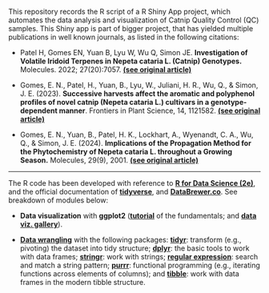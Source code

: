 This repository records the R script of a R Shiny App project, which automates the data analysis and visualization of Catnip Quality Control (QC) samples. 
This Shiny app is part of bigger project, that has yielded multiple publications in well known journals, as listed in the following citations:


- Patel H, Gomes EN, Yuan B, Lyu W, Wu Q, Simon JE. **Investigation of Volatile Iridoid Terpenes in Nepeta cataria L. (Catnip) Genotypes.** Molecules. 2022; 27(20):7057. [**(see original article)**](https://www.mdpi.com/1420-3049/27/20/7057)

- Gomes, E. N., Patel, H., Yuan, B., Lyu, W., Juliani, H. R., Wu, Q., & Simon, J. E. (2023). **Successive harvests affect the aromatic and polyphenol profiles of novel catnip (Nepeta cataria L.) cultivars in a genotype-dependent manner**. Frontiers in Plant Science, 14, 1121582. [**(see original article)**](https://www.frontiersin.org/journals/plant-science/articles/10.3389/fpls.2023.1121582/full)

- Gomes, E. N., Yuan, B., Patel, H. K., Lockhart, A., Wyenandt, C. A., Wu, Q., & Simon, J. E. (2024). **Implications of the Propagation Method for the Phytochemistry of Nepeta cataria L. throughout a Growing Season.** Molecules, 29(9), 2001. [**(see original article)**](https://www.mdpi.com/1420-3049/29/9/2001)

------

The R code has been developed with reference to [**R for Data Science (2e)**](https://r4ds.hadley.nz/), and the official documentation of [**tidyverse**](https://www.tidyverse.org/), and [**DataBrewer.co**](https://www.databrewer.co/). See breakdown of modules below:

- **Data visualization** with **ggplot2** ([**tutorial**](https://www.databrewer.co/R/visualization/introduction) of the fundamentals; and [**data viz. gallery**](https://www.databrewer.co/R/gallery)).

- [**Data wrangling**](https://www.databrewer.co/R/data-wrangling) with the following packages:
[**tidyr**](https://www.databrewer.co/R/data-wrangling/tidyr/introduction): transform (e.g., pivoting) the dataset into tidy structure; [**dplyr**](https://www.databrewer.co/R/data-wrangling/dplyr/0-introduction): the basic tools to work with data frames; [**stringr**](https://www.databrewer.co/R/data-wrangling/stringr/0-introduction): work with strings; [**regular expression**](https://www.databrewer.co/R/data-wrangling/regular-expression/0-introduction): search and match a string pattern; [**purrr**](https://www.databrewer.co/R/data-wrangling/purrr/introduction): functional programming (e.g., iterating functions across elements of columns); and [**tibble**](https://www.databrewer.co/R/data-wrangling/tibble/introduction): work with data frames in the modern tibble structure.

